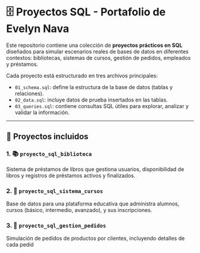 # 🗄️ Proyectos SQL - Portafolio de Evelyn Nava

Este repositorio contiene una colección de **proyectos prácticos en SQL** diseñados para simular escenarios reales de bases de datos en diferentes contextos: bibliotecas, sistemas de cursos, gestión de pedidos, empleados y préstamos.

Cada proyecto está estructurado en tres archivos principales:

- `01_schema.sql`: define la estructura de la base de datos (tablas y relaciones).
- `02_data.sql`: incluye datos de prueba insertados en las tablas.
- `03_queries.sql`: contiene consultas SQL útiles para explorar, analizar y validar la información.

---

## 📁 Proyectos incluidos

### 1. 📚 `proyecto_sql_biblioteca`
Sistema de préstamos de libros que gestiona usuarios, disponibilidad de libros y registros de préstamos activos y finalizados.

### 2. 📖 `proyecto_sql_sistema_cursos`
Base de datos para una plataforma educativa que administra alumnos, cursos (básico, intermedio, avanzado), y sus inscripciones.

### 3. 🛒 `proyecto_sql_gestion_pedidos`
Simulación de pedidos de productos por clientes, incluyendo detalles de cada pedid
